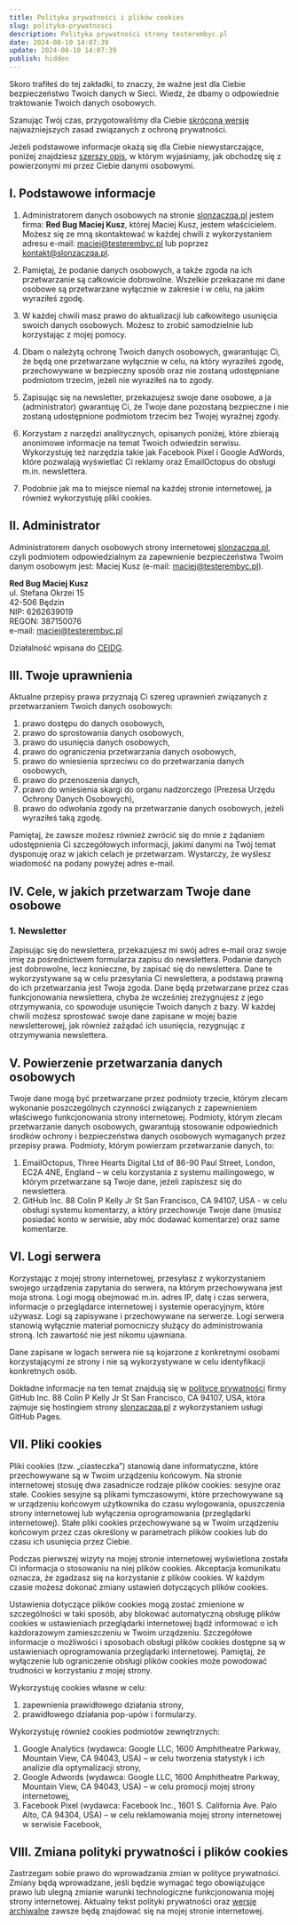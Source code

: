 ```yaml
---
title: Polityka prywatności i plików cookies
slug: polityka-prywatnosci
description: Polityka prywatności strony testerembyc.pl
date: 2024-08-10 14:07:39
update: 2024-08-10 14:07:39
publish: hidden
---
```


Skoro trafiłeś do tej zakładki, to znaczy, że ważne jest dla Ciebie bezpieczeństwo Twoich danych w Sieci. Wiedz, że dbamy o odpowiednie traktowanie Twoich danych osobowych.

Szanując Twój czas, przygotowaliśmy dla Ciebie [skróconą wersję](#i-podstawowe-informacje) najważniejszych zasad związanych z ochroną prywatności.

Jeżeli podstawowe informacje okażą się dla Ciebie niewystarczające, poniżej znajdziesz [szerszy opis](#ii-administrator), w którym wyjaśniamy, jak obchodzę się z powierzonymi mi przez Ciebie danymi osobowymi.

## I. Podstawowe informacje

1. Administratorem danych osobowych na stronie [slonzaczqa.pl](https://testerembyc.pl/) jestem firma: **Red Bug Maciej Kusz**, której Maciej Kusz, jestem właścicielem. Możesz się ze mną skontaktować w każdej chwili z wykorzystaniem adresu e-mail: maciej@testerembyc.pl lub poprzez kontakt@slonzaczqa.pl.

2. Pamiętaj, że podanie danych osobowych, a także zgoda na ich przetwarzanie są całkowicie dobrowolne. Wszelkie przekazane mi dane osobowe są przetwarzane wyłącznie w zakresie i w celu, na jakim wyraziłeś zgodę.

3. W każdej chwili masz prawo do aktualizacji lub całkowitego usunięcia swoich danych osobowych. Możesz to zrobić samodzielnie lub korzystając z mojej pomocy.

4. Dbam o należytą ochronę Twoich danych osobowych, gwarantując Ci, że będą one przetwarzane wyłącznie w celu, na który wyraziłeś zgodę, przechowywane w bezpieczny sposób oraz nie zostaną udostępniane podmiotom trzecim, jeżeli nie wyraziłeś na to zgody.

5. Zapisując się na newsletter, przekazujesz swoje dane osobowe, a ja (administrator) gwarantuję Ci, że Twoje dane pozostaną bezpieczne i nie zostaną udostępnione podmiotom trzecim bez Twojej wyraźnej zgody.

6. Korzystam z narzędzi analitycznych, opisanych poniżej, które zbierają anonimowe informacje na temat Twoich odwiedzin serwisu. Wykorzystuję też narzędzia takie jak Facebook Pixel i Google AdWords, które pozwalają wyświetlać Ci reklamy oraz EmailOctopus do obsługi m.in. newslettera.

7. Podobnie jak ma to miejsce niemal na każdej stronie internetowej, ja również wykorzystuję pliki cookies.

## II. Administrator


Administratorem danych osobowych strony internetowej [slonzaczqa.pl](https://testerembyc.pl/), czyli podmiotem odpowiedzialnym za zapewnienie bezpieczeństwa Twoim danym osobowym jest: Maciej Kusz (e-mail: maciej@testerembyc.pl).

**Red Bug Maciej Kusz**<br>
ul. Stefana Okrzei 15<br>
42-506 Będzin<br>
NIP: 6262639019<br>
REGON: 387150076<br>
e-mail: maciej@testerembyc.pl

Działalność wpisana do [CEIDG](https://prod.ceidg.gov.pl/CEIDG/CEIDG.Public.UI/Search.aspx).

## III. Twoje uprawnienia

Aktualne przepisy prawa przyznają Ci szereg uprawnień związanych z przetwarzaniem Twoich danych osobowych:

1. prawo dostępu do danych osobowych,
2. prawo do sprostowania danych osobowych,
3. prawo do usunięcia danych osobowych,
4. prawo do ograniczenia przetwarzania danych osobowych,
5. prawo do wniesienia sprzeciwu co do przetwarzania danych osobowych,
6. prawo do przenoszenia danych,
7. prawo do wniesienia skargi do organu nadzorczego (Prezesa Urzędu Ochrony Danych Osobowych),
8. prawo do odwołania zgody na przetwarzanie danych osobowych, jeżeli wyraziłeś taką zgodę.

Pamiętaj, że zawsze możesz również zwrócić się do mnie z żądaniem udostępnienia Ci szczegółowych informacji, jakimi danymi na Twój temat dysponuję oraz w jakich celach je przetwarzam. Wystarczy, że wyślesz wiadomość na podany powyżej adres e-mail.

## IV. Cele, w jakich przetwarzam Twoje dane osobowe

### 1. Newsletter

Zapisując się do newslettera, przekazujesz mi swój adres e-mail oraz swoje imię za pośrednictwem formularza zapisu do newslettera. Podanie danych jest dobrowolne, lecz konieczne, by zapisać się do newslettera. Dane te wykorzystywane są w celu przesyłania Ci newslettera, a podstawą prawną do ich przetwarzania jest Twoja zgoda. Dane będą przetwarzane przez czas funkcjonowania newslettera, chyba że wcześniej zrezygnujesz z jego otrzymywania, co spowoduje usunięcie Twoich danych z bazy. W każdej chwili możesz sprostować swoje dane zapisane w mojej bazie newsletterowej, jak również zażądać ich usunięcia, rezygnując z otrzymywania newslettera.

## V. Powierzenie przetwarzania danych osobowych

Twoje dane mogą być przetwarzane przez podmioty trzecie, którym zlecam wykonanie poszczególnych czynności związanych z zapewnieniem właściwego funkcjonowania strony internetowej. Podmioty, którym zlecam przetwarzanie danych osobowych, gwarantują stosowanie odpowiednich środków ochrony i bezpieczeństwa danych osobowych wymaganych przez przepisy prawa. Podmioty, którym powierzam przetwarzanie danych, to:

1. EmailOctopus, Three Hearts Digital Ltd of 86-90 Paul Street, London, EC2A 4NE, England – w celu korzystania z systemu mailingowego, w którym przetwarzane są Twoje dane, jeżeli zapiszesz się do newslettera.
2. GitHub Inc. 88 Colin P Kelly Jr St San Francisco, CA 94107, USA - w celu obsługi systemu komentarzy, a który przechowuje Twoje dane (musisz posiadać konto w serwisie, aby móc dodawać komentarze) oraz same komentarze.

## VI. Logi serwera

Korzystając z mojej strony internetowej, przesyłasz z wykorzystaniem swojego urządzenia zapytania do serwera, na którym przechowywana jest moja strona. Logi mogą obejmować m.in. adres IP, datę i czas serwera, informacje o przeglądarce internetowej i systemie operacyjnym, które używasz. Logi są zapisywane i przechowywane na serwerze. Logi serwera stanowią wyłącznie materiał pomocniczy służący do administrowania stroną. Ich zawartość nie jest nikomu ujawniana.

Dane zapisane w logach serwera nie są kojarzone z konkretnymi osobami korzystającymi ze strony i nie są wykorzystywane w celu identyfikacji konkretnych osób.

Dokładne informacje na ten temat znajdują się w [polityce prywatności](https://help.github.com/en/articles/github-privacy-statement#github-pages) firmy GitHub Inc. 88 Colin P Kelly Jr St San Francisco, CA 94107, USA, która zajmuje się hostingiem strony [slonzaczqa.pl](https://slonzaczqa.pl/) z wykorzystaniem usługi GitHub Pages.

## VII. Pliki cookies

Pliki cookies (tzw. „ciasteczka”) stanowią dane informatyczne, które przechowywane są w Twoim urządzeniu końcowym. Na stronie internetowej stosuję dwa zasadnicze rodzaje plików cookies: sesyjne oraz stałe. Cookies sesyjne są plikami tymczasowymi, które przechowywane są w urządzeniu końcowym użytkownika do czasu wylogowania, opuszczenia strony internetowej lub wyłączenia oprogramowania (przeglądarki internetowej). Stałe pliki cookies przechowywane są w Twoim urządzeniu końcowym przez czas określony w parametrach plików cookies lub do czasu ich usunięcia przez Ciebie.

Podczas pierwszej wizyty na mojej stronie internetowej wyświetlona została Ci informacja o stosowaniu na niej plików cookies. Akceptacja komunikatu oznacza, że zgadzasz się na korzystanie z plików cookies. W każdym czasie możesz dokonać zmiany ustawień dotyczących plików cookies.

Ustawienia dotyczące plików cookies mogą zostać zmienione w szczególności w taki sposób, aby blokować automatyczną obsługę plików cookies w ustawieniach przeglądarki internetowej bądź informować o ich każdorazowym zamieszczeniu w Twoim urządzeniu. Szczegółowe informacje o możliwości i sposobach obsługi plików cookies dostępne są w ustawieniach oprogramowania przeglądarki internetowej. Pamiętaj, że wyłączenie lub ograniczenie obsługi plików cookies może powodować trudności w korzystaniu z mojej strony.

Wykorzystuję cookies własne w celu:

1. zapewnienia prawidłowego działania strony,
2. prawidłowego działania pop-upów i formularzy.

Wykorzystuję również cookies podmiotów zewnętrznych:

1. Google Analytics (wydawca: Google LLC, 1600 Amphitheatre Parkway, Mountain View, CA 94043, USA) – w celu tworzenia statystyk i ich analizie dla optymalizacji strony,
2. Google Adwords (wydawca: Google LLC, 1600 Amphitheatre Parkway, Mountain View, CA 94043, USA) – w celu promocji mojej strony internetowej,
3. Facebook Pixel (wydawca: Facebook Inc., 1601 S. California Ave. Palo Alto, CA 94304, USA) – w celu reklamowania mojej strony internetowej w serwisie Facebook,

## VIII. Zmiana polityki prywatności i plików cookies

Zastrzegam sobie prawo do wprowadzania zmian w polityce prywatności. Zmiany będą wprowadzane, jeśli będzie wymagać tego obowiązujące prawo lub ulegną zmianie warunki technologiczne funkcjonowania mojej strony internetowej. Aktualny tekst polityki prywatności oraz [wersje archiwalne](https://github.com/slonzaczqa/slonzaczqa/blob/master/pages/polityka-prywatnosci.md) zawsze będą znajdować się na mojej stronie internetowej.
